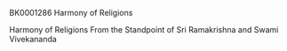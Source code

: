 BK0001286 Harmony of Religions

Harmony of Religions From the Standpoint of Sri Ramakrishna and Swami Vivekananda

